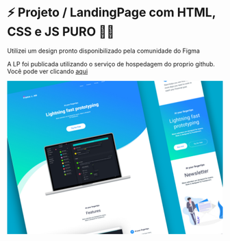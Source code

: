 <h1>⚡ Projeto / LandingPage com HTML, CSS e JS PURO 👨‍💻</h1>

<p>Utilizei um design pronto disponibilizado pela comunidade do Figma </p>

<p>A LP foi publicada utilizando o serviço de hospedagem do proprio github. 
Você pode ver clicando <a href="https://luanitalodev.github.io/LandingPage/
">aqui</p>

<p align="center">
  <img src="MODELO.png" title="Imagem modelo para o desenvolvimento desta pagina">
</p>

